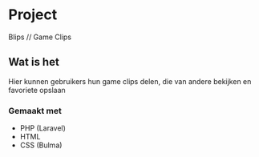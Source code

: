 # Project

Blips // Game Clips

## Wat is het

Hier kunnen gebruikers hun game clips delen, die van andere bekijken en favoriete opslaan

### Gemaakt met

* PHP (Laravel)
* HTML
* CSS (Bulma)

